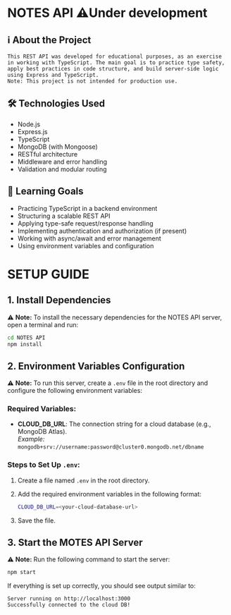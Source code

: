 # NOTES API ⚠️Under development

## ℹ️ About the Project

    This REST API was developed for educational purposes, as an exercise in working with TypeScript. The main goal is to practice type safety, apply best practices in code structure, and build server-side logic using Express and TypeScript.
    Note: This project is not intended for production use.

## 🛠️ Technologies Used

- Node.js
- Express.js
- TypeScript
- MongoDB (with Mongoose)
- RESTful architecture
- Middleware and error handling
- Validation and modular routing

## 🎯 Learning Goals

- Practicing TypeScript in a backend environment
- Structuring a scalable REST API
- Applying type-safe request/response handling
- Implementing authentication and authorization (if present)
- Working with async/await and error management
- Using environment variables and configuration

# SETUP GUIDE

## 1. Install Dependencies

⚠️ **Note:** To install the necessary dependencies for the NOTES API server, open a terminal and run:

```sh
cd NOTES API
npm install
```

## 2. Environment Variables Configuration

⚠️ **Note:** To run this server, create a `.env` file in the root directory and configure the following environment variables:

### Required Variables:

- **CLOUD_DB_URL**: The connection string for a cloud database (e.g., MongoDB Atlas).  
  _Example:_ `mongodb+srv://username:password@cluster0.mongodb.net/dbname`

### Steps to Set Up `.env`:

1. Create a file named `.env` in the root directory.
2. Add the required environment variables in the following format:

    ```sh
    CLOUD_DB_URL=<your-cloud-database-url>
    ```

3. Save the file.

## 3. Start the MOTES API Server

⚠️ **Note:** Run the following command to start the server:

```sh
npm start
```

If everything is set up correctly, you should see output similar to:

```
Server running on http://localhost:3000
Successfully connected to the cloud DB!
```
